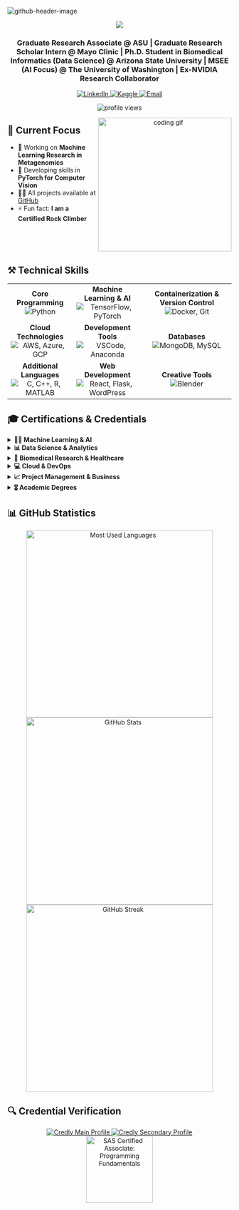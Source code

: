 ![github-header-image](https://github.com/Naif-Ganadily/Naif-Ganadily/assets/103202628/6720e85d-4def-4a22-9526-8c21fec49175)

<div align="center">
  <img src="https://readme-typing-svg.herokuapp.com/?font=Seruef&size=35&center=true&vCenter=true&width=500&height=70&duration=4000&lines=Hi+There!+👋;+I'm+Naif+A.+Ganadily!;" />
</div>

<h3 align="center">Graduate Research Associate @ ASU | Graduate Research Scholar Intern @ Mayo Clinic | Ph.D. Student in Biomedical Informatics (Data Science) @ Arizona State University | MSEE (AI Focus) @ The University of Washington | Ex-NVIDIA Research Collaborator</h3>

<div align="center">
  <a href="https://www.linkedin.com/in/naif-ganadily/" target="_blank">
    <img src="https://img.shields.io/badge/LinkedIn-0077B5?style=for-the-badge&logo=linkedin&logoColor=white" alt="LinkedIn" />
  </a>
  <a href="https://www.kaggle.com/naifaganadily" target="_blank">
    <img src="https://img.shields.io/badge/Kaggle-20BEFF?style=for-the-badge&logo=kaggle&logoColor=white" alt="Kaggle" />
  </a>
  <a href="mailto:ganadilynaif@gmail.com">
    <img src="https://img.shields.io/badge/Email-D14836?style=for-the-badge&logo=gmail&logoColor=white" alt="Email" />
  </a>
  <p align="center">
    <img src="https://komarev.com/ghpvc/?username=naif-ganadily&label=Profile%20views&color=0e75b6&style=flat" alt="profile views" />
  </p>
</div>

<div align="center">
  <img align="right" width="300" src="https://media3.giphy.com/media/v1.Y2lkPTc5MGI3NjExa3Zzb3RuM3F3NzQ2aWJ1cDc5bHF5Z2pseDlhMGhiNjZ5NDhoZGRlayZlcD12MV9pbnRlcm5hbF9naWZfYnlfaWQmY3Q9Zw/qgQUggAC3Pfv687qPC/giphy.gif" alt="coding gif" />
</div>

## 💼 Current Focus

- 🔭 Working on **Machine Learning Research in Metagenomics**
- 🌱 Developing skills in **PyTorch for Computer Vision**
- 👨‍💻 All projects available at [GitHub](https://github.com/Naif-Ganadily)
- ⚡ Fun fact: **I am a Certified Rock Climber**

<br clear="right">

## ⚒️ Technical Skills

<table align="center">
  <tr>
    <td align="center"><strong>Core Programming</strong><br><img src="https://skillicons.dev/icons?i=python" alt="Python"/></td>
    <td align="center"><strong>Machine Learning & AI</strong><br><img src="https://skillicons.dev/icons?i=tensorflow,pytorch" alt="TensorFlow, PyTorch"/></td>
    <td align="center"><strong>Containerization & Version Control</strong><br><img src="https://skillicons.dev/icons?i=docker,git" alt="Docker, Git"/></td>
  </tr>
  <tr>
    <td align="center"><strong>Cloud Technologies</strong><br><img src="https://skillicons.dev/icons?i=aws,azure,gcp" alt="AWS, Azure, GCP"/></td>
    <td align="center"><strong>Development Tools</strong><br><img src="https://skillicons.dev/icons?i=vscode,anaconda" alt="VSCode, Anaconda"/></td>
    <td align="center"><strong>Databases</strong><br><img src="https://skillicons.dev/icons?i=mongodb,mysql" alt="MongoDB, MySQL"/></td>
  </tr>
  <tr>
    <td align="center"><strong>Additional Languages</strong><br><img src="https://skillicons.dev/icons?i=c,cpp,r,matlab" alt="C, C++, R, MATLAB"/></td>
    <td align="center"><strong>Web Development</strong><br><img src="https://skillicons.dev/icons?i=react,flask,wordpress" alt="React, Flask, WordPress"/></td>
    <td align="center"><strong>Creative Tools</strong><br><img src="https://skillicons.dev/icons?i=blender" alt="Blender"/></td>
  </tr>
</table>

## 🎓 Certifications & Credentials

<details>
<summary><strong>🧑‍💻 Machine Learning & AI</strong></summary>
<br>

- **TensorFlow Developer Professional** – [DeepLearning.AI](https://www.deeplearning.ai/) *(80hr, Credential ID: 2A3XH7XWNZU0)*
- **Azure AI Fundamentals** – [Microsoft](https://learn.microsoft.com/) *(Credential ID: 35C27AB118DFA657)*
- **Generative AI with Large Language Models** – [DeepLearning.AI](https://www.deeplearning.ai/)
- **Machine Learning Specialization** – [Stanford University](https://online.stanford.edu/)
- **Introduction to On-Device AI** – [DeepLearning.AI](https://www.deeplearning.ai/)
- **Mathematics for Machine Learning** – [Imperial College London](https://www.imperial.ac.uk/)
- **Introduction to Machine Learning with scikit-learn** – [Data School](https://www.dataschool.io/) *(Credential ID: bMROijAk)*
</details>

<details>
<summary><strong>📊 Data Science & Analytics</strong></summary>
<br>

- **SAS Certified Associate: Programming Fundamentals (Base SAS)** – [SAS](https://www.sas.com/)
- **IBM Data Science Professional Certificate** – [IBM](https://www.ibm.com/)
- **Google Data Analytics Professional Certificate** – [Google Career Certificates](https://grow.google/certificates/data-analytics/)
- **Introduction to Data Science Specialization** – [IBM](https://www.ibm.com/)
</details>

<details>
<summary><strong>🏥 Biomedical Research & Healthcare</strong></summary>
<br>

- **AI Series: Introduction to Clinical Data** – [Stanford University School of Medicine](https://med.stanford.edu/)
- **IRB Biomedical Research (Group 1)** – [CITI Program](https://about.citiprogram.org/) *(Credential ID: 67768026, Expires Feb 2029)*
- **Responsible Conduct of Research (RCR)** – [CITI Program](https://about.citiprogram.org/) *(Credential ID: 65231466)*
- **AI for Precision Nutrition Bootcamp** – [Arizona State University](https://www.asu.edu/)
- **AI Series: Introduction to Healthcare** – [Stanford University School of Medicine](https://med.stanford.edu/)
</details>

<details>
<summary><strong>💻 Cloud & DevOps</strong></summary>
<br>

- **AWS Certified Cloud Practitioner** – [Amazon Web Services (AWS)](https://aws.amazon.com/) *(Expired May 2024)*
- **AWS: Getting Started with Cloud Security** – [AWS](https://aws.amazon.com/) *(Credential ID: ce2a6f9a131a4f5ab2aa58211d92139d)*
- **Introduction to DevOps** – [IBM](https://www.ibm.com/) *(Credential ID: QY12S2OWKPCX)*
</details>

<details>
<summary><strong>📈 Project Management & Business</strong></summary>
<br>

- **Foundations of Project Management** – [Google](https://grow.google/) *(Credential ID: IMZRMG9EWGP9)*
- **Project Management Practicals – Electrical Engineering** – [AAPM](https://www.certifiedprojectmanager.us/) *(Credential ID: 20191216)*
- **Managing Project Risks** – [Doroob](https://www.doroob.sa/) *(Credential ID: d5011f14410d44929ad7121b82a198f3)*
- **Fundamentals of Management** – [Doroob](https://www.doroob.sa/) *(Credential ID: c4ff369fd0fe46fc9a50f731629e053b)*
- **Stress Management in the Workplace** – [Doroob](https://www.doroob.sa/) *(Credential ID: 84e6de50b1fa41129a4c7794aa676090)*
</details>

<details>
<summary><strong>🎖 Academic Degrees</strong></summary>
<br>

- **Master of Science in Electrical Engineering (AI Focus)** – [University of Washington](https://www.washington.edu/) *(Credential ID: 2467-BBKJ-NCYQ)*
- **Bachelor of Science in Electrical Engineering (Electronics and Telecommunications)** – [University of Business and Technology](https://www.ubt.edu.sa/About/Home)
</details>

## 📊 GitHub Statistics

<div align="center">
  <img src="https://github-readme-stats.vercel.app/api/top-langs?username=naif-ganadily&show_icons=true&locale=en&layout=compact&theme=tokyonight" alt="Most Used Languages" width="420" />
  <img src="https://github-readme-stats.vercel.app/api?username=naif-ganadily&show_icons=true&theme=tokyonight" alt="GitHub Stats" width="420" />
  <img src="https://github-readme-streak-stats.herokuapp.com/?user=naif-ganadily&theme=tokyonight" alt="GitHub Streak" width="420" />
</div>

## 🔍 Credential Verification

<div align="center">
  <a href="https://www.credly.com/users/naif-ganadily.6871c31d" target="_blank">
    <img src="https://img.shields.io/badge/Credly_Main_Profile-FF6B00?style=for-the-badge&logo=credly&logoColor=white" alt="Credly Main Profile"/>
  </a>
  <a href="https://www.credly.com/users/naif-ganadily.f850a400" target="_blank">
    <img src="https://img.shields.io/badge/Credly_Secondary_Profile-FF6B00?style=for-the-badge&logo=credly&logoColor=white" alt="Credly Secondary Profile"/>
  </a>
  
  <div align="center">
    <a href="https://www.credly.com/badges/cc7270e5-6fdf-4224-a77a-7b60e8595fda/public_url" target="_blank">
      <img src="https://images.credly.com/size/340x340/images/1d61d0a0-9abe-4fe6-9358-f8d6a7e34973/Programmer.png" width="150" alt="SAS Certified Associate: Programming Fundamentals"/>
    </a>
  </div>
</div>


